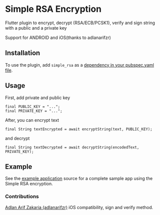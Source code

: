# Simple RSA Encryption

Flutter plugin to encrypt, decrypt (RSA/ECB/PCSK1), verify and sign string with a public and a private key

Support for ANDROID and iOS(thanks to adlanarifzr)

## Installation

To use the plugin, add `simple_rsa` as a
[dependency in your pubspec.yaml file](https://flutter.io/platform-plugins/).

## Usage

First, add private and public key

```
final PUBLIC_KEY = "...";
final PRIVATE_KEY = "...";
```

After, you can encrypt text

```final String textEncrypted = await encryptString(text, PUBLIC_KEY);```

and decrypt

```final String textDecrypted = await decryptString(encodedText, PRIVATE_KEY);```

## Example

See the [example application](https://github.com/giandifra/simple_rsa/tree/master/example) source
for a complete sample app using the Simple RSA encryption.

### Contributions
[Adlan Arif Zakaria (adlanarifzr)](https://github.com/adlanarifzr) iOS compatibility, sign and verify method.
